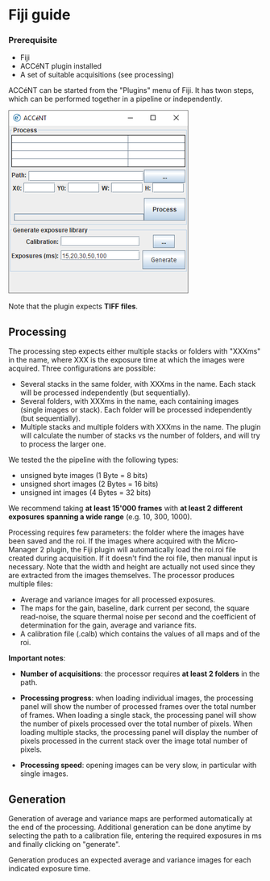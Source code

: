 # Fiji guide

### Prerequisite

- Fiji
- ACCéNT plugin installed
- A set of suitable acquisitions (see processing)

ACCéNT can be started from the "Plugins" menu of Fiji. It has twon steps, which can be performed together in a pipeline or independently.

![Fiji](Fiji.png)

Note that the plugin expects **TIFF files**.

## Processing

The processing step expects either multiple stacks or folders with "XXXms" in the name, where XXX is the exposure time at which the images were acquired. Three configurations are possible:

- Several stacks in the same folder, with XXXms in the name. Each stack will be processed independently (but sequentially).
- Several folders, with XXXms in the name, each containing images (single images or stack). Each folder will be processed independently (but sequentially).
- Multiple stacks and multiple folders with XXXms in the name. The plugin will calculate the number of stacks vs the number of folders, and will try to process the larger one.

We tested the the pipeline with the following types:

- unsigned byte images (1 Byte = 8 bits)
- unsigned short images (2 Bytes = 16 bits)
- unsigned int images (4 Bytes = 32 bits)

We recommend taking **at least 15'000 frames** with **at least 2 different exposures spanning a wide range** (e.g. 10, 300, 1000).

Processing requires few parameters: the folder where the images have been saved and the roi. If the images where acquired with the Micro-Manager 2 plugin, the Fiji plugin will automatically load the roi.roi file created during acquisition. If it doesn't find the roi file, then manual input is necessary. Note that the width and height are actually not used since they are extracted from the images themselves. The processor produces multiple files:

- Average and variance images for all processed exposures.
- The maps for the gain, baseline, dark current per second, the square read-noise, the square thermal noise per second and the coefficient of determination for the gain, average and variance fits.
- A calibration file (.calb) which contains the values of all maps and of the roi.

**Important notes**:

- **Number of acquisitions**: the processor requires **at least 2 folders** in the path. 

- **Processing progress**: when loading individual images, the processing panel will show the number of processed frames over the total number of frames. When loading a single stack, the processing panel will show the number of pixels processed over the total number of pixels. When loading multiple stacks, the processing panel will display the number of pixels processed in the current stack over the image total number of pixels. 

- **Processing speed**: opening images can be very slow, in particular with single images.

  

## Generation

Generation of average and variance maps are performed automatically at the end of the processing. Additional generation can be done anytime by selecting the path to a calibration file, entering the required exposures in ms and finally clicking on "generate".

Generation produces an expected average and variance images for each indicated exposure time.